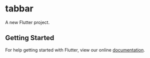 # tabbar

A new Flutter project.

## Getting Started

For help getting started with Flutter, view our online
[documentation](http://flutter.io/).
